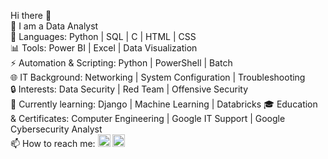 Hi there 👋  
💼 I am a Data Analyst  
💬 Languages: Python | SQL | C | HTML | CSS  
📊 Tools: Power BI | Excel | Data Visualization  
⚡ Automation & Scripting: Python | PowerShell | Batch  
🌐 IT Background: Networking | System Configuration | Troubleshooting  
🔒 Interests: Data Security | Red Team | Offensive Security  
🌱 Currently learning: Django | Machine Learning | Databricks 
🎓 Education & Certificates: Computer Engineering | Google IT Support | Google Cybersecurity Analyst  
📫 How to reach me: 
<a href="https://www.linkedin.com/in/gabrielalexanndre/" target="_blank"><img width="20" height="20" src="https://github.com/user-attachments/assets/100e8378-d16f-4082-88e8-1bf65ffe933c" /></a>
<a href="mailto:gabrielalexandre@proton.me"><img width="20" height="20" src="https://github.com/user-attachments/assets/8c35c26e-0735-41fb-9b5d-28457574b4b1" /></a>
